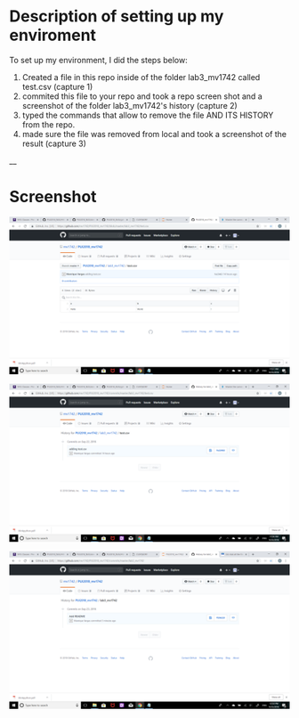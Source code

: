 # Description of setting up my enviroment

To set up my environment, I did the steps below:
1. Created a file in this repo inside of the folder lab3_mv1742 called test.csv (capture 1)
2. commited this file to your repo and took a repo screen shot and a screenshot of the folder lab3_mv1742's history (capture 2)
3. typed the commands that allow to remove the file AND ITS HISTORY from the repo.
4. made sure the file was removed from local and took a screenshot of the result (capture 3)

__

# Screenshot

![image](capture1.png)

![image](capture2.png)

![image](capture3.png)
